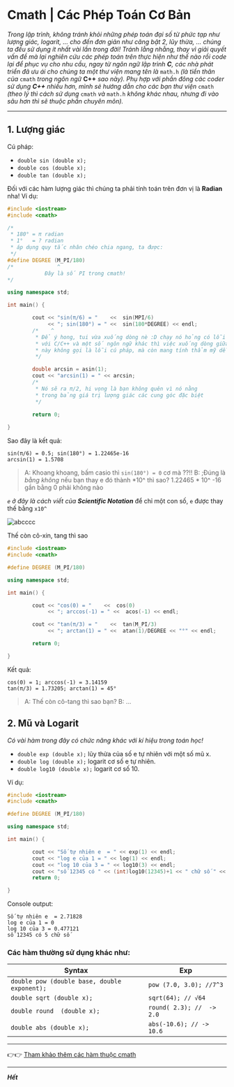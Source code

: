 # Cmath | Các Phép Toán Cơ Bản

_Trong lập trình, không tránh khỏi những phép toán đại số từ phức tạp như lượng giác, logarit, ... cho đến đơn giản như căng bật 2, lũy thừa, ... chúng ta đều sử dụng ít nhất vài lần trong đời!_
_Tránh lằng nhằng, thay vì giải quyết vấn đề mà lại nghiên cứu các phép toán trên thực hiện như thế nào rồi code lại để phục vụ cho nhu cầu, ngay từ ngôn ngữ lập trình **C**, các nhà phát triển đã ưu ái cho chúng ta một thư viện mang tên là_ ``math.h`` _(là tiền thân của_ ``cmath`` _trong ngôn ngữ_ **C++** _sao này)._
_Phụ hợp với phần đông các coder sử dụng **C++** nhiều hơn, mình sẻ hướng dẫn cho các bạn thư viện_ ``cmath`` _(theo lý thì cách sử dụng_ ``cmath`` _và_ ``math.h`` _không khác nhau, nhưng đi vào sâu hơn thì sẽ thuộc phần chuyên môn)._

---
## 1. Lượng giác
Cú pháp:
- ``double sin (double x);``
- ``double cos (double x);``
- ``double tan (double x);``

Đối với các hàm lượng giác thì chúng ta phải tính toán trên đơn vị là **Radian** nha!
Ví dụ:
```c++
#include <iostream>
#include <cmath>

/*
 * 180° = π radian
 * 1°   = ? radian
 * áp dụng quy tắc nhân chéo chia ngang, ta được:
 */
#define DEGREE (M_PI/180)
/*              ^
            Đây là số PI trong cmath!
*/

using namespace std;

int main() {

        cout << "sin(π/6) = "    <<  sin(MPI/6)
             << "; sin(180°) = " <<  sin(180*DEGREE) << endl;
		/*    ^
		 * Để ý hong, tui vừa xuống dòng nè :D chạy nó hỏng có lỗi đâu.Đối
		 * với C/C++ và một số ngôn ngữ khác thì việc xuống dòng giữa chừng
		 * này không gọi là lỗi cú pháp, mà còn mang tính thẩm mỹ dễ nhìn :3
		 */

        double arcsin = asin(1);
        cout << "arcsin(1) = " << arcsin; 
        /* 
         * Nó sẽ ra π/2, hi vọng là bạn không quên vì nó nằng
         * trong bảng giá trị lượng giác các cung góc đặc biệt  
         */

		return 0;
		
}
```
Sao đây là kết quả:
```
sin(π/6) = 0.5; sin(180°) = 1.22465e-16
arcsin(1) = 1.5708
```

> A: Khoang khoang, bấm casio thì ``sin(180°) = 0`` cơ mà ??!!
> B: ;Đúng là _bằng không_ nếu bạn thay e đó thành *10^ thì sao?
> 1.22465 * 10^ -16 gần bằng 0 phải không nào

_``e`` ở đây là cách viết của **Scientific Notation**_ để chỉ một con số, ``e`` được thay thế bằng ``x10^`` 


![abcccc](https://cdn.glitch.com/c16f71ef-e58b-4291-89f3-62975c2ebc7f/Screenshot%20from%202020-08-23%2017-06-10.png?v=1598181537694)

Thế còn cô-xin, tang thì sao
```c++
#include <iostream>
#include <cmath>

#define DEGREE (M_PI/180)

using namespace std;

int main() {

        cout << "cos(0) = "    <<  cos(0)
             << "; arccos(-1) = " <<  acos(-1) << endl;

        cout << "tan(π/3) = "    <<  tan(M_PI/3)
             << "; arctan(1) = " <<  atan(1)/DEGREE << "°" << endl;

        return 0;

}
```
Kết quả:
```
cos(0) = 1; arccos(-1) = 3.14159
tan(π/3) = 1.73205; arctan(1) = 45°
```
> A: Thế còn cô-tang thì sao bạn?
> B: ...

## 2. Mũ và Logarit
_Có vài hàm trong đây có chức năng khác với kí hiệu trong toán học!_

- ``double exp (double x);``  lũy thừa của số e tự nhiên với một số mũ x.
- ``double log (double x);`` logarit cơ số e tự nhiên.
- ``double log10 (double x);`` logarit  cơ số 10.

Ví dụ:
```c++
#include <iostream>
#include <cmath>

#define DEGREE (M_PI/180)

using namespace std;

int main() {

        cout << "Số tự nhiên e  = " << exp(1) << endl;
        cout << "log e của 1 = " << log(1) << endl;
        cout << "log 10 của 3 = " << log10(3) << endl;
        cout << "số 12345 có " << (int)log10(12345)+1 << " chữ số " << endl;
        return 0;

}
```

Console output:
```
Số tự nhiên e  = 2.71828
log e của 1 = 0
log 10 của 3 = 0.477121
số 12345 có 5 chữ số 
```

### Các hàm thường sử dụng khác như:
| Syntax | Exp |
|--|--|
``double pow (double base, double exponent);``|``pow (7.0, 3.0); //7^3``
``double sqrt (double x);``|``sqrt(64); // √64``
``double round  (double x);``|``round( 2.3); //  -> 2.0``
``double abs (double x);``|``abs(-10.6); // -> 10.6 ``

___
👉👉 [Tham khảo thêm các hàm thuộc cmath](http://www.cplusplus.com/reference/cmath/)
___

***Hết***